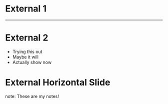 # External 1

---

# External 2
- Trying this out
- Maybe it will
- Actually show now

>>>

# External Horizontal Slide

note: These are my notes!